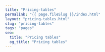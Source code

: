 ```yaml
---
title: "Pricing-tables"
permalink: "{{ page.fileSlug }}/index.html"
layout: "pricing-tables.html"
slug: "pricing-tables"
tags: "pages"
seo:
  title: "Pricing tables"
  og_title: "Pricing tables"
---
```



